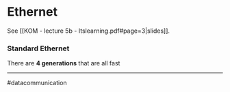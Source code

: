# Ethernet
See [[KOM - lecture 5b - Itslearning.pdf#page=3|slides]].

### Standard Ethernet
There are **4 generations** that are all fast



---
#datacommunication